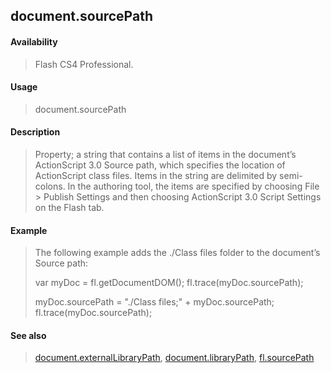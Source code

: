 ## document.sourcePath

#### Availability

> Flash CS4 Professional.

#### Usage

> document.sourcePath

#### Description

> Property; a string that contains a list of items in the document’s ActionScript 3.0 Source path, which specifies the location of ActionScript class files. Items in the string are delimited by semi-colons. In the authoring tool, the items are specified by choosing File \> Publish Settings and then choosing ActionScript 3.0 Script Settings on the Flash tab.

#### Example

> The following example adds the ./Class files folder to the document’s Source path:
>
> var myDoc = fl.getDocumentDOM(); fl.trace(myDoc.sourcePath);
>
> myDoc.sourcePath = "./Class files;" + myDoc.sourcePath; fl.trace(myDoc.sourcePath);

#### See also

> [document.externalLibraryPath](#_bookmark194), [document.libraryPath](#_bookmark233), [fl.sourcePath](#_bookmark544)
